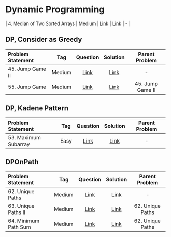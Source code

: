 # Dynamic Programming

| 4. Median of Two Sorted Arrays | Medium  | [Link]() | [Link]() | - |



## DP, Consider as Greedy
| Problem Statement                                          | Tag   |  Question  | Solution  | Parent Problem        |
| :------------------------------------------------------    | :---: | :-------:  | :-------: | :----------------:    |
| 45. Jump Game II | Medium  | [Link](https://leetcode.com/problems/jump-game-ii/) | [Link](https://github.com/aatman-24/DSA/blob/main/LeetCode/Medium/55.%20Jump%20Game.cpp) | - |
| 55. Jump Game | Medium  | [Link](https://leetcode.com/problems/jump-game/) | [Link](https://github.com/aatman-24/DSA/blob/main/LeetCode/Medium/55.%20Jump%20Game.cpp) | 45. Jump Game II |




## DP, Kadene Pattern
| Problem Statement                                          | Tag   |  Question  | Solution  | Parent Problem        |
| :------------------------------------------------------    | :---: | :-------:  | :-------: | :----------------:    |
| 53. Maximum Subarray | Easy  | [Link](https://leetcode.com/problems/maximum-subarray/) | [Link](https://github.com/aatman-24/DSA/blob/main/LeetCode/Easy/53.%20Maximum%20Subarray.cpp) | - |


## DPOnPath
| Problem Statement                                          | Tag   |  Question  | Solution  | Parent Problem        |
| :------------------------------------------------------    | :---: | :-------:  | :-------: | :----------------:    |
| 62. Unique Paths | Medium  | [Link](https://leetcode.com/problems/unique-paths/) | [Link](https://github.com/aatman-24/DSA/blob/main/LeetCode/Medium/62.%20Unique%20Paths.cpp) | - |
| 63. Unique Paths II | Medium  | [Link](https://leetcode.com/problems/unique-paths-ii/) | [Link](https://github.com/aatman-24/DSA/blob/main/LeetCode/Medium/63.%20Unique%20Paths%20II.cpp) | 62. Unique Paths |
| 64. Minimum Path Sum | Medium  | [Link](https://leetcode.com/problems/minimum-path-sum/) | [Link](https://github.com/aatman-24/DSA/blob/main/LeetCode/Medium/64.%20Minimum%20Path%20Sum.cpp) | 62. Unique Paths |

